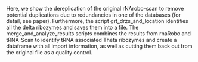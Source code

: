 Here, we show the dereplication of the original rNArobo-scan to remove potential duplications due to redundancies in one of the databases (for detail, see paper).
Furthermore, the script grt_drzs_and_location identifies all the delta ribozymes and saves them into a file.
The merge_and_analyze_results scripts combines the results from rnaRobo and tRNA-Scan to identify tRNA associated Theta ribozymes and create a dataframe with all import information, as well as cutting them back out from the original file as a quality control.
